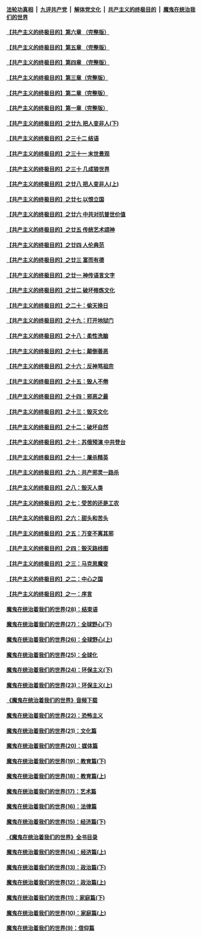 

####  [法轮功真相](../../../../basic/blob/master/README.md?t=04292131) &nbsp;|&nbsp; [九评共产党](../../../../9ping.md/blob/master/README.md?t=04292131) &nbsp;|&nbsp; [解体党文化](../../../../jtdwh.md/blob/master/README.md?t=04292131)  &nbsp;|&nbsp; [共产主义的终极目的](../../../../gczydzjmd.md/blob/master/README.md?t=04292131) &nbsp;|&nbsp; [魔鬼在统治我们的世界](../../../../mgztzwmdsj.md/blob/master/README.md?t=04292131) 

#### [【共产主义的终极目的】第六章 （完整版）](../pages/nsc422/n11428913.md?t=04292131) 

#### [【共产主义的终极目的】第五章 （完整版）](../pages/nsc422/n11428912.md?t=04292131) 

#### [【共产主义的终极目的】第四章 （完整版）](../pages/nsc422/n11428907.md?t=04292131) 

#### [【共产主义的终极目的】第三章（完整版）](../pages/nsc422/n11428848.md?t=04292131) 

#### [【共产主义的终极目的】第二章（完整版）](../pages/nsc422/n11428831.md?t=04292131) 

#### [【共产主义的终极目的】第一章（完整版）](../pages/nsc422/n11417651.md?t=04292131) 

#### [【共产主义的终极目的】之廿九 把人变非人(下)](../pages/nsc422/n11344140.md?t=04292131) 

#### [【共产主义的终极目的】之三十二 结语](../pages/nsc422/n11360535.md?t=04292131) 

#### [【共产主义的终极目的】之三十一 末世景观](../pages/nsc422/n11351129.md?t=04292131) 

#### [【共产主义的终极目的】之三十 几成狼世界](../pages/nsc422/n11348280.md?t=04292131) 

#### [【共产主义的终极目的】之廿八 把人变非人(上)](../pages/nsc422/n11340492.md?t=04292131) 

#### [【共产主义的终极目的】之廿七 以恨立国](../pages/nsc422/n11336944.md?t=04292131) 

#### [【共产主义的终极目的】之廿六 中共对抗普世价值](../pages/nsc422/n11324785.md?t=04292131) 

#### [【共产主义的终极目的】之廿五 传统艺术颂神](../pages/nsc422/n11296396.md?t=04292131) 

#### [【共产主义的终极目的】之廿四 人伦典范](../pages/nsc422/n11296397.md?t=04292131) 

#### [【共产主义的终极目的】之廿三 富而有德](../pages/nsc422/n11283598.md?t=04292131) 

#### [【共产主义的终极目的】之廿一 神传语言文字](../pages/nsc422/n11263265.md?t=04292131) 

#### [【共产主义的终极目的】之廿二 破坏修炼文化](../pages/nsc422/n11245728.md?t=04292131) 

#### [【共产主义的终极目的】之二十：偷天换日](../pages/nsc422/n11238846.md?t=04292131) 

#### [【共产主义的终极目的】之十九：打开地狱门](../pages/nsc422/n11206376.md?t=04292131) 

#### [【共产主义的终极目的】之十八：柔性洗脑](../pages/nsc422/n11199994.md?t=04292131) 

#### [【共产主义的终极目的】之十七：颠倒善恶](../pages/nsc422/n11179782.md?t=04292131) 

#### [【共产主义的终极目的】之十六：反神骂祖宗](../pages/nsc422/n11166798.md?t=04292131) 

#### [【共产主义的终极目的】之十五：毁人不倦](../pages/nsc422/n11166792.md?t=04292131) 

#### [【共产主义的终极目的】之十四：邪恶之最](../pages/nsc422/n11150249.md?t=04292131) 

#### [【共产主义的终极目的】之十三：毁灭文化](../pages/nsc422/n11135227.md?t=04292131) 

#### [【共产主义的终极目的】之十二：破坏自然](../pages/nsc422/n11135214.md?t=04292131) 

#### [【共产主义的终极目的】之十：苏俄预演 中共登台](../pages/nsc422/n11118424.md?t=04292131) 

#### [【共产主义的终极目的】之十一：屠杀精英](../pages/nsc422/n11118442.md?t=04292131) 

#### [【共产主义的终极目的】之九：共产邪灵一路杀](../pages/nsc422/n11114139.md?t=04292131) 

#### [【共产主义的终极目的】之八：毁灭人类](../pages/nsc422/n11108503.md?t=04292131) 

#### [【共产主义的终极目的】之七：受苦的还是工农](../pages/nsc422/n11101809.md?t=04292131) 

#### [【共产主义的终极目的】之六：甜头和苦头](../pages/nsc422/n11096971.md?t=04292131) 

#### [【共产主义的终极目的】之五：万变不离其邪](../pages/nsc422/n11091285.md?t=04292131) 

#### [【共产主义的终极目的】之四：毁灭路线图](../pages/nsc422/n11086284.md?t=04292131) 

#### [【共产主义的终极目的】之三：马克思魔变](../pages/nsc422/n11061941.md?t=04292131) 

#### [【共产主义的终极目的】之二：中心之国](../pages/nsc422/n11047728.md?t=04292131) 

#### [【共产主义的终极目的】之一：序言](../pages/nsc422/n11086077.md?t=04292131) 

#### [魔鬼在统治着我们的世界(28)：结束语](../pages/nsc422/n10936246.md?t=04292131) 

#### [魔鬼在统治着我们的世界(27)：全球野心(下)](../pages/nsc422/n10928319.md?t=04292131) 

#### [魔鬼在统治着我们的世界(26)：全球野心(上)](../pages/nsc422/n10900318.md?t=04292131) 

#### [魔鬼在统治着我们的世界(25)：全球化](../pages/nsc422/n10788205.md?t=04292131) 

#### [魔鬼在统治着我们的世界(24)：环保主义(下)](../pages/nsc422/n10695307.md?t=04292131) 

#### [魔鬼在统治着我们的世界(23)：环保主义(上)](../pages/nsc422/n10688613.md?t=04292131) 

#### [《魔鬼在统治着我们的世界》音频下载](../pages/nsc422/n10635553.md?t=04292131) 

#### [魔鬼在统治着我们的世界(22)：恐怖主义](../pages/nsc422/n10614727.md?t=04292131) 

#### [魔鬼在统治着我们的世界(21)：文化篇](../pages/nsc422/n10597706.md?t=04292131) 

#### [魔鬼在统治着我们的世界(20)：媒体篇](../pages/nsc422/n10586579.md?t=04292131) 

#### [魔鬼在统治着我们的世界(19)：教育篇(下)](../pages/nsc422/n10564808.md?t=04292131) 

#### [魔鬼在统治着我们的世界(18)：教育篇(上)](../pages/nsc422/n10526970.md?t=04292131) 

#### [魔鬼在统治着我们的世界(17)：艺术篇](../pages/nsc422/n10499093.md?t=04292131) 

#### [魔鬼在统治着我们的世界(16)：法律篇](../pages/nsc422/n10485969.md?t=04292131) 

#### [魔鬼在统治着我们的世界(15)：经济篇(下)](../pages/nsc422/n10469975.md?t=04292131) 

#### [《魔鬼在统治着我们的世界》全书目录](../pages/nsc422/n10464261.md?t=04292131) 

#### [魔鬼在统治着我们的世界(14)：经济篇(上)](../pages/nsc422/n10457370.md?t=04292131) 

#### [魔鬼在统治着我们的世界(13)：政治篇(下)](../pages/nsc422/n10448270.md?t=04292131) 

#### [魔鬼在统治着我们的世界(12)：政治篇(上)](../pages/nsc422/n10444576.md?t=04292131) 

#### [魔鬼在统治着我们的世界(11)：家庭篇(下)](../pages/nsc422/n10440961.md?t=04292131) 

#### [魔鬼在统治着我们的世界(10)：家庭篇(上)](../pages/nsc422/n10435448.md?t=04292131) 

#### [魔鬼在统治着我们的世界(9)：信仰篇](../pages/nsc422/n10432159.md?t=04292131) 


